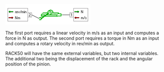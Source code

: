 ![](2020-03-01-19-39-04.png)

The first port requires a linear velocity in m/s
as an input and computes a force in N as output. The second port requires a torque in Nm as an
input and computes a rotary velocity in rev/min as output.

RACK50 will have the same external variables, but two internal variables. The additional two
being the displacement of the rack and the angular position of the pinion.
